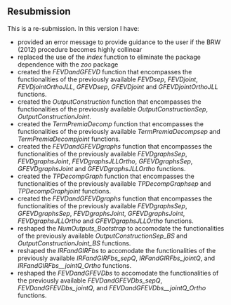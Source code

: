 ## Resubmission
This is a re-submission. In this version I have:


  
* provided an error message to provide guidance to the user if the BRW (2012)  procedure becomes highly collinear 
* replaced the use of the *index* function to eliminate the package dependence with the *zoo* package
* created the *FEVDandGFEVD* function that encompasses the functionalities of the previously available
  *FEVDsep*, *FEVDjoint*, *FEVDjointOrthoJLL*, *GFEVDsep*, *GFEVDjoint* and *GFEVDjointOrthoJLL*  functions.
* created the *OutputConstruction* function that encompasses the functionalities of the previously available *OutputConstructionSep*, *OutputConstructionJoint*.
* created the *TermPremiaDecomp* function that encompasses the functionalities of the previously available
  *TermPremiaDecompsep* and *TermPremiaDecompjoint*  functions.
* created the *FEVDandGFEVDgraphs* function that encompasses the functionalities of the
previously available *FEVDgraphsSep*, *FEVDgraphsJoint*, *FEVDgraphsJLLOrtho*,  *GFEVDgraphsSep*, *GFEVDgraphsJoint* and *GFEVDgraphsJLLOrtho* functions.
* created the *TPDecompGraph* function that encompasses the  functionalities of the previously available
  *TPDecompGraphsep* and *TPDecompGraphjoint*  functions.
* created the *FEVDandGFEVDgraphs*  function that encompasses the functionalities of the
  previously available *FEVDgraphsSep*,  *GFEVDgraphsSep*, *FEVDgraphsJoint*,  *GFEVDgraphsJoint*, *FEVDgraphsJLLOrtho* and *GFEVDgraphsJLLOrtho* functions.
* reshaped the *NumOutputs_Bootstrap* to accomodate the  functionalities of the previously available
  *OutputConstructionSep_BS* and  *OutputConstructionJoint_BS* functions.
* reshaped the *IRFandGIRFbs* to accomodate the functionalities of the previously available *IRFandGIRFbs_sepQ*,
  *IRFandGIRFbs_jointQ*, and *IRFandGIRFbs__jointQ_Ortho* functions.
* reshaped  the *FEVDandGFEVDbs* to accomodate the functionalities of the previously available
  *FEVDandGFEVDbs_sepQ*, *FEVDandGFEVDbs_jointQ*, and  *FEVDandGFEVDbs__jointQ_Ortho* functions.
